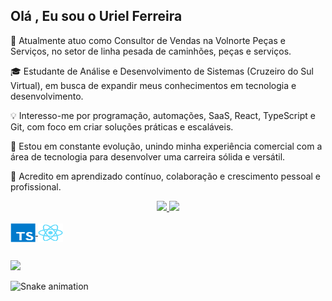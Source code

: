 ## Olá , Eu sou o Uriel Ferreira
💼 Atualmente atuo como Consultor de Vendas na Volnorte Peças e Serviços, no setor de linha pesada de caminhões, peças e serviços.

🎓 Estudante de Análise e Desenvolvimento de Sistemas (Cruzeiro do Sul Virtual), em busca de expandir meus conhecimentos em tecnologia e desenvolvimento.

💡 Interesso-me por programação, automações, SaaS, React, TypeScript e Git, com foco em criar soluções práticas e escaláveis.

🚀 Estou em constante evolução, unindo minha experiência comercial com a área de tecnologia para desenvolver uma carreira sólida e versátil.

🤝 Acredito em aprendizado contínuo, colaboração e crescimento pessoal e profissional.
<div align="center">
  <a href="https://github.com/Urielsf">
 <img height="150em" src="https://github-readme-stats.vercel.app/api?username=Urielsf&show_icons=true&theme=dark&include_all_commits=true&count_private=true"/>
  <img height="150em" src="https://github-readme-stats.vercel.app/api/top-langs/?username=Urielsf&layout=compact&langs_count=7&theme=dark"/>
</div>
  <div style="display: inline_block"><br>
  <img align="center" alt="Rafa-Ts" height="30" width="40" src="https://raw.githubusercontent.com/devicons/devicon/master/icons/typescript/typescript-plain.svg">
  <img align="center" alt="Rafa-React" height="30" width="40" src="https://raw.githubusercontent.com/devicons/devicon/master/icons/react/react-original.svg">
</div>
  
  ##
 
<div> 
  <a href="https://www.linkedin.com/in/uriel-ferreira-b28481216/" target="_blank">
    <img src="https://img.shields.io/badge/-LinkedIn-%230077B5?style=for-the-badge&logo=linkedin&logoColor=white" target="_blank"></a> 
 
  ![Snake animation](https://github.com/Urielsf/Urielsf/blob/output/github-contribution-grid-snake.svg)
 
</div>
